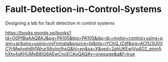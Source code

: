 # Fault-Detection-in-Control-Systems
Designing a lab for fault detection in control systems

https://books.google.se/books?id=O0PfBgAAQBAJ&pg=PA105&lpg=PA105&dq=dc+motor+control+using+pwm+arduino+using+pyFirmata&source=bl&ots=iYChQ_tZdf&sig=ACfU3U0VCYrMwIyqh6h1WrurS6yInclhsQ&hl=en&sa=X&ved=2ahUKEwjVu4O2_enmAhXto4sKHUMxB8IQ6AEwCnoECAoQAQ#v=onepage&q&f=true

